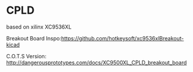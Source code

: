 # CPLD
based on xilinx XC9536XL


Breakout Board Inspo:https://github.com/hotkeysoft/xc9536xlBreakout-kicad

C.O.T.S Version: http://dangerousprototypes.com/docs/XC9500XL_CPLD_breakout_board
